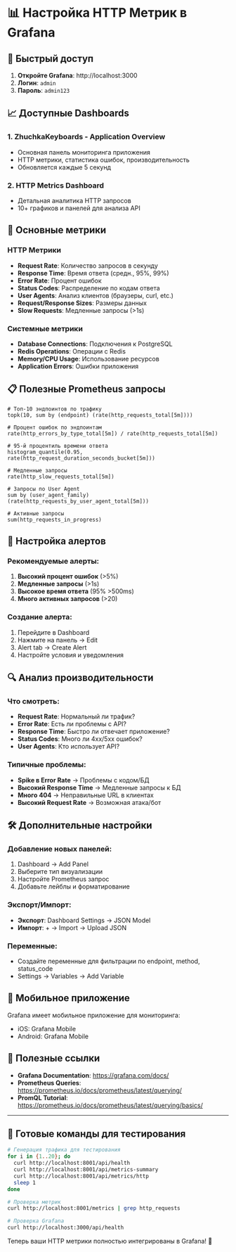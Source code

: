# 📊 Настройка HTTP Метрик в Grafana

## 🚀 Быстрый доступ

1. **Откройте Grafana**: http://localhost:3000
2. **Логин**: `admin`
3. **Пароль**: `admin123`

## 📈 Доступные Dashboards

### 1. **ZhuchkaKeyboards - Application Overview**
- Основная панель мониторинга приложения
- HTTP метрики, статистика ошибок, производительность
- Обновляется каждые 5 секунд

### 2. **HTTP Metrics Dashboard**
- Детальная аналитика HTTP запросов
- 10+ графиков и панелей для анализа API

## 🔧 Основные метрики

### HTTP Метрики
- **Request Rate**: Количество запросов в секунду
- **Response Time**: Время ответа (средн., 95%, 99%)
- **Error Rate**: Процент ошибок
- **Status Codes**: Распределение по кодам ответа
- **User Agents**: Анализ клиентов (браузеры, curl, etc.)
- **Request/Response Sizes**: Размеры данных
- **Slow Requests**: Медленные запросы (>1s)

### Системные метрики
- **Database Connections**: Подключения к PostgreSQL
- **Redis Operations**: Операции с Redis
- **Memory/CPU Usage**: Использование ресурсов
- **Application Errors**: Ошибки приложения

## 📋 Полезные Prometheus запросы

```promql
# Топ-10 эндпоинтов по трафику
topk(10, sum by (endpoint) (rate(http_requests_total[5m])))

# Процент ошибок по эндпоинтам
rate(http_errors_by_type_total[5m]) / rate(http_requests_total[5m])

# 95-й процентиль времени ответа
histogram_quantile(0.95, rate(http_request_duration_seconds_bucket[5m]))

# Медленные запросы
rate(http_slow_requests_total[5m])

# Запросы по User Agent
sum by (user_agent_family) (rate(http_requests_by_user_agent_total[5m]))

# Активные запросы
sum(http_requests_in_progress)
```

## 🎨 Настройка алертов

### Рекомендуемые алерты:
1. **Высокий процент ошибок** (>5%)
2. **Медленные запросы** (>1s)
3. **Высокое время ответа** (95% >500ms)
4. **Много активных запросов** (>20)

### Создание алерта:
1. Перейдите в Dashboard
2. Нажмите на панель → Edit
3. Alert tab → Create Alert
4. Настройте условия и уведомления

## 🔍 Анализ производительности

### Что смотреть:
- **Request Rate**: Нормальный ли трафик?
- **Error Rate**: Есть ли проблемы с API?
- **Response Time**: Быстро ли отвечает приложение?
- **Status Codes**: Много ли 4xx/5xx ошибок?
- **User Agents**: Кто использует API?

### Типичные проблемы:
- **Spike в Error Rate** → Проблемы с кодом/БД
- **Высокий Response Time** → Медленные запросы к БД
- **Много 404** → Неправильные URL в клиентах
- **Высокий Request Rate** → Возможная атака/бот

## 🛠️ Дополнительные настройки

### Добавление новых панелей:
1. Dashboard → Add Panel
2. Выберите тип визуализации
3. Настройте Prometheus запрос
4. Добавьте лейблы и форматирование

### Экспорт/Импорт:
- **Экспорт**: Dashboard Settings → JSON Model
- **Импорт**: + → Import → Upload JSON

### Переменные:
- Создайте переменные для фильтрации по endpoint, method, status_code
- Settings → Variables → Add Variable

## 📱 Мобильное приложение

Grafana имеет мобильное приложение для мониторинга:
- iOS: Grafana Mobile
- Android: Grafana Mobile

## 🔗 Полезные ссылки

- **Grafana Documentation**: https://grafana.com/docs/
- **Prometheus Queries**: https://prometheus.io/docs/prometheus/latest/querying/
- **PromQL Tutorial**: https://prometheus.io/docs/prometheus/latest/querying/basics/

---

## 🎯 Готовые команды для тестирования

```bash
# Генерация трафика для тестирования
for i in {1..20}; do
  curl http://localhost:8001/api/health
  curl http://localhost:8001/api/metrics-summary  
  curl http://localhost:8001/api/metrics/http
  sleep 1
done

# Проверка метрик
curl http://localhost:8001/metrics | grep http_requests

# Проверка Grafana
curl http://localhost:3000/api/health
```

Теперь ваши HTTP метрики полностью интегрированы в Grafana! 🎉

